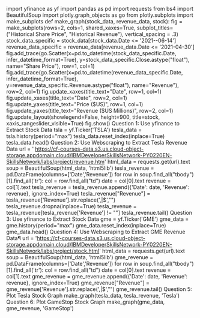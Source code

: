 import yfinance as yf
import pandas as pd
import requests
from bs4 import BeautifulSoup
import plotly.graph_objects as go
from plotly.subplots import make_subplots
def make_graph(stock_data, revenue_data, stock):
    fig = make_subplots(rows=2, cols=1, shared_xaxes=True, subplot_titles=("Historical Share Price", "Historical Revenue"), vertical_spacing = .3)
    stock_data_specific = stock_data[stock_data.Date <= '2021--06-14']
    revenue_data_specific = revenue_data[revenue_data.Date <= '2021-04-30']
    fig.add_trace(go.Scatter(x=pd.to_datetime(stock_data_specific.Date, infer_datetime_format=True), y=stock_data_specific.Close.astype("float"), name="Share Price"), row=1, col=1)
    fig.add_trace(go.Scatter(x=pd.to_datetime(revenue_data_specific.Date, infer_datetime_format=True), y=revenue_data_specific.Revenue.astype("float"), name="Revenue"), row=2, col=1)
    fig.update_xaxes(title_text="Date", row=1, col=1)
    fig.update_xaxes(title_text="Date", row=2, col=1)
    fig.update_yaxes(title_text="Price ($US)", row=1, col=1)
    fig.update_yaxes(title_text="Revenue ($US Millions)", row=2, col=1)
    fig.update_layout(showlegend=False,
    height=900,
    title=stock,
    xaxis_rangeslider_visible=True)
    fig.show()
Question 1: Use yfinance to Extract Stock Data
tsla = yf.Ticker('TSLA')
tesla_data = tsla.history(period="max")
tesla_data.reset_index(inplace=True)
tesla_data.head()
Question 2: Use Webscraping to Extract Tesla Revenue Data
url = ' https://cf-courses-data.s3.us.cloud-object-storage.appdomain.cloud/IBMDeveloperSkillsNetwork-PY0220EN-SkillsNetwork/labs/project/revenue.htm'
html_data = requests.get(url).text
soup = BeautifulSoup(html_data, 'html5lib')
tesla_revenue = pd.DataFrame(columns=['Date','Revenue'])
for row in soup.find_all("tbody")[1].find_all('tr'):
    col = row.find_all("td")
    date = col[0].text
    revenue = col[1].text
    tesla_revenue = tesla_revenue.append({'Date': date, 'Revenue': revenue}, ignore_index=True)
tesla_revenue["Revenue"] = tesla_revenue['Revenue'].str.replace(',|\$',"")
tesla_revenue.dropna(inplace=True)
tesla_revenue = tesla_revenue[tesla_revenue['Revenue'] != ""]
tesla_revenue.tail()
Question 3: Use yfinance to Extract Stock Data
gme = yf.Ticker('GME')
gme_data = gme.history(period="max")
gme_data.reset_index(inplace=True)
gme_data.head()
Question 4: Use Webscraping to Extract GME Revenue Data¶
url = 'https://cf-courses-data.s3.us.cloud-object-storage.appdomain.cloud/IBMDeveloperSkillsNetwork-PY0220EN-SkillsNetwork/labs/project/stock.html'
html_data = requests.get(url).text
soup = BeautifulSoup(html_data, 'html5lib')
gme_revenue = pd.DataFrame(columns=['Date','Revenue'])
for row in soup.find_all("tbody")[1].find_all('tr'):
    col = row.find_all("td")
    date = col[0].text
    revenue = col[1].text
    gme_revenue = gme_revenue.append({'Date': date, 'Revenue': revenue}, ignore_index=True)
gme_revenue["Revenue"] = gme_revenue['Revenue'].str.replace(',|\$',"")
gme_revenue.tail()
Question 5: Plot Tesla Stock Graph
make_graph(tesla_data, tesla_revenue, 'Tesla')
Question 6: Plot GameStop Stock Graph
make_graph(gme_data, gme_revenue, 'GameStop')

